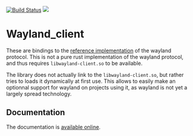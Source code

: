 [![Build Status](https://travis-ci.org/vberger/wayland-client-rs.svg?branch=master)](https://travis-ci.org/vberger/wayland-client-rs)
[![](http://meritbadge.herokuapp.com/wayland-client)](https://crates.io/crates/wayland-client)

# Wayland_client

These are bindings to the [reference implementation](http://wayland.freedesktop.org/)
of the wayland protocol. This is not a pure rust implementation of the wayland
protocol, and thus requires `libwayland-client.so` to be available.

The library does not actually link to the `libwayland-client.so`, but rather tries to loads it 
dynamically at first use. This allows to easily make an optionnal support for wayland on projects
using it, as wayland is not yet a largely spread technology.

## Documentation

The documentation is [available online](http://vberger.github.io/wayland-client-rs/wayland_client/).

